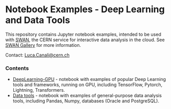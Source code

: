 # Notebook Examples - Deep Learning and Data Tools
This repository contains Jupyter notebook examples, intended to be used with [SWAN](https://swan.web.cern.ch/),
the CERN service for interactive data analysis in the cloud.
See [SWAN Gallery](https://swan-gallery.web.cern.ch/) for more information.

Contact: Luca.Canali@cern.ch

### Contents
- [DeepLearning-GPU](DeepLearning-GPU) - notebook with examples of popular Deep Learning tools and frameworks, running on GPU, including TensorFlow, Pytorch, Lightning, Transformers.
- [Data tools](DataTools) - notebook with examples of general-purpose data analysis tools, including Pandas, Numpy, databases (Oracle and PostgreSQL).
